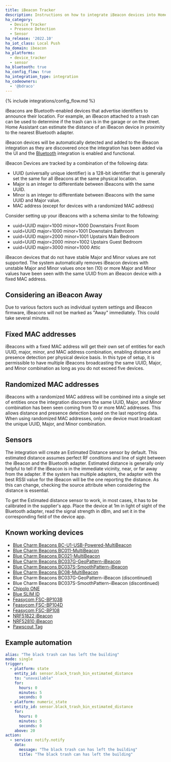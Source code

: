 ```yaml
---
title: iBeacon Tracker
description: Instructions on how to integrate iBeacon devices into Home Assistant.
ha_category:
  - Device Tracker
  - Presence Detection
  - Sensor
ha_release: '2022.10'
ha_iot_class: Local Push
ha_domain: ibeacon
ha_platforms:
  - device_tracker
  - sensor
ha_bluetooth: true
ha_config_flow: true
ha_integration_type: integration
ha_codeowners:
  - '@bdraco'
---
```


{% include integrations/config_flow.md %}

iBeacons are Bluetooth-enabled devices that advertise identifiers to announce their location. For example, an iBeacon attached to a trash can can be used to determine if the trash can is in the garage or on the street. Home Assistant can estimate the distance of an iBeacon device in proximity to the nearest Bluetooth adapter.

iBeacon devices will be automatically detected and added to the iBeacon integration as they are discovered once the integration has been added via the UI and the [Bluetooth](/integrations/bluetooth) integration is enabled and functional.

iBeacon Devices are tracked by a combination of the following data:

- UUID (universally unique identifier) is a 128-bit identifier that is generally set the same for all iBeacons at the same physical location.
- Major is an integer to differentiate between iBeacons with the same UUID.
- Minor is an integer to differentiate between iBeacons with the same UUID and Major value.
- MAC address (except for devices with a randomized MAC address)

Consider setting up your iBeacons with a schema similar to the following:

- uuid=UUID major=1000 minor=1000 Downstairs Front Room
- uuid=UUID major=1000 minor=1001 Downstairs Bathroom
- uuid=UUID major=2000 minor=1001 Upstairs Main Bedroom
- uuid=UUID major=2000 minor=1002 Upstairs Guest Bedroom
- uuid=UUID major=3000 minor=1000 Attic

iBeacon devices that do not have stable Major and Minor values are not supported. The system automatically removes iBeacon devices with unstable Major and Minor values once ten (10) or more Major and Minor values have been seen with the same UUID from an iBeacon device with a fixed MAC address.

## Considering an iBeacon Away

Due to various factors such as individual system settings and iBeacon firmware, iBeacons will not be marked as "Away" immediately. This could take several minutes.

## Fixed MAC addresses

iBeacons with a fixed MAC address will get their own set of entities for each UUID, major, minor, and MAC address combination, enabling distance and presence detection per physical device basis. In this type of setup, it is permissible to have multiple iBeacons broadcasting the same UUID, Major, and Minor combination as long as you do not exceed five devices.

## Randomized MAC addresses

iBeacons with a randomized MAC address will be combined into a single set of entities once the integration discovers the same UUID, Major, and Minor combination has been seen coming from 10 or more MAC addresses. This allows distance and presence detection based on the last reporting data. When using randomized MAC addresses, only one device must broadcast the unique UUID, Major, and Minor combination.

## Sensors

The integration will create an Estimated Distance sensor by default. This estimated distance assumes perfect RF conditions and line of sight between the iBeacon and the Bluetooth adapter. Estimated distance is generally only helpful to tell if the iBeacon is in the immediate vicinity, near, or far away from the adapter. If the system has multiple adapters, the adapter with the best RSSI value for the iBeacon will be the one reporting the distance. As this can change, checking the source attribute when considering the distance is essential.

To get the Estimated distance sensor to work, in most cases, it has to be calibrated in the supplier's app. Place the device at 1m in light of sight of the Bluetooth adapter, read the signal strength in dBm, and set it in the corresponding field of the device app.

## Known working devices

- [Blue Charm Beacons BC-U1-USB-Powered-MultiBeacon](https://bluecharmbeacons.com/product/bluetooth-ble-ibeacon-bc-u1-multibeacon-usb-powered/)
- [Blue Charm Beacons BC011-MultiBeacon](https://bluecharmbeacons.com/product/bluetooth-ble-multi-beacon-bc011/)
- [Blue Charm Beacons BC021-MultiBeacon](https://bluecharmbeacons.com/product/bluetooth-ble-ibeacon-bc021-multibeacon-with-button-trigger-and-motion-sensor/)
- [Blue Charm Beacons BC037G-GeoPattern-iBeacon](https://bluecharmbeacons.com/product/blue-charm-bc037-ibeacon/)
- [Blue Charm Beacons BC037S-SmoothPattern-iBeacon](https://bluecharmbeacons.com/product/bluetooth-ble-ibeacon-bc037s-ibeacon/)
- [Blue Charm Beacons BC08-MultiBeacon](https://bluecharmbeacons.com/product/blue-charm-beacons-bluetooth-ble-ibeacon-bc08-multibeacon-w-motion-sensor-and-button-trigger-ble-5-0/)
- Blue Charm Beacons BC037G-GeoPattern-iBeacon (discontinued)
- Blue Charm Beacons BC037S-SmoothPattern-iBeacon (discontinued)
- [Chipolo ONE](https://chipolo.net/products/chipolo-one)
- [Blue SLIM ID](https://elainnovation.com/en/product/blue-slim-id-en/)
- [Feasycom FSC-BP103B](https://www.feasycom.com/bluetooth-ibeacon-da14531)
- [Feasycom FSC-BP104D](https://www.feasycom.com/dialog-da14531-bluetooth-low-energy-beacon)
- [Feasycom FSC-BP108](https://www.feasycom.com/bluetooth-5-1-waterproof-bluetooth-beacon)
- [NRF51822 iBeacon](https://www.aliexpress.com/item/32826502025.html)
- [NRF52810 iBeacon](https://www.aliexpress.com/item/1005003211033416.html)
- [Pawscout Tag](https://pawscout.com/shop/pawscout-tag/)

## Example automation

```yaml
alias: "The black trash can has left the building"
mode: single
trigger:
  - platform: state
    entity_id: sensor.black_trash_bin_estimated_distance
    to: "unavailable"
    for:
      hours: 0
      minutes: 5
      seconds: 0
  - platform: numeric_state
    entity_id: sensor.black_trash_bin_estimated_distance
    for:
      hours: 0
      minutes: 5
      seconds: 0
    above: 20
action:
  - service: notify.notify
    data:
      message: "The black trash can has left the building"
      title: "The black trash can has left the building"
```
